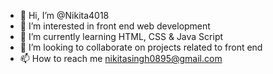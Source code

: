 - 👋 Hi, I’m @Nikita4018
- 👀 I’m interested in front end web development
- 🌱 I’m currently learning  HTML, CSS & Java Script
- 💞️ I’m looking to collaborate on projects related to front end
- 📫 How to reach me nikitasingh0895@gmail.com

<!---
Nikita4018/Nikita4018 is a ✨ special ✨ repository because its `README.md` (this file) appears on your GitHub profile.
You can click the Preview link to take a look at your changes.
--->
